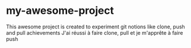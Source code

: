 # my-awesome-project
This awesome project is created to experiment git notions like clone, push and pull
achievements
J'ai réussi à faire clone, pull et je m'apprête à faire push